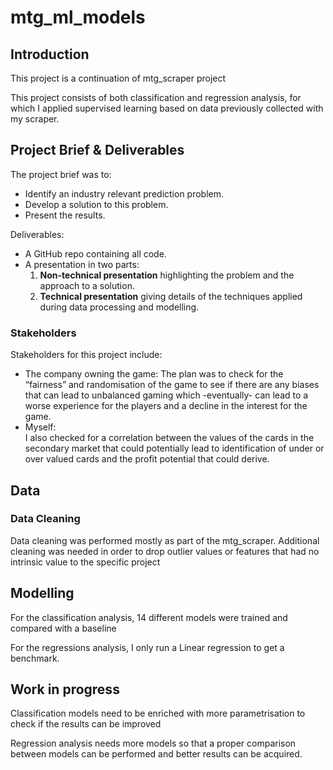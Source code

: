 # mtg_ml_models

## Introduction
This project is a continuation of mtg_scraper project

This project consists of both classification and regression analysis, for which I applied supervised learning based on data previously collected with my scraper. 


## Project Brief & Deliverables

The project brief was to:
* Identify an industry relevant prediction problem.
* Develop a solution to this problem.
* Present the results.

Deliverables:
* A GitHub repo containing all code.
* A presentation in two parts:
    1. **Non-technical presentation** highlighting the problem and the approach to a solution.
    2. **Technical presentation** giving details of the techniques applied during data processing and modelling.


### Stakeholders

Stakeholders for this project include:
- The company owning the game: 
The plan was to check for the “fairness” and randomisation of the game to see if there are any biases that can lead to unbalanced gaming which -eventually- can lead to a worse experience for the players and a decline in the interest for the game.
- Myself:  
I also checked for a correlation between the values of the cards in the secondary market that could potentially lead to identification of under or over valued cards and the profit potential that could derive.


## Data
### Data Cleaning

Data cleaning was performed mostly as part of the mtg_scraper. Additional cleaning was needed in order to drop outlier values or features that had no intrinsic value to the specific project

 

## Modelling

For the classification analysis, 14 different models were trained and compared with a baseline

For the regressions analysis, I only run a Linear regression to get a benchmark.

## Work in progress

Classification models need to be enriched with more parametrisation to check if the results can be improved

Regression analysis needs more models so that a proper comparison between models can be performed and better results can be acquired.
